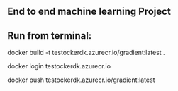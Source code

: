 ## End to end machine learning Project


## Run from terminal:

docker build -t testockerdk.azurecr.io/gradient:latest .

docker login testockerdk.azurecr.io

docker push testockerdk.azurecr.io/gradient:latest

